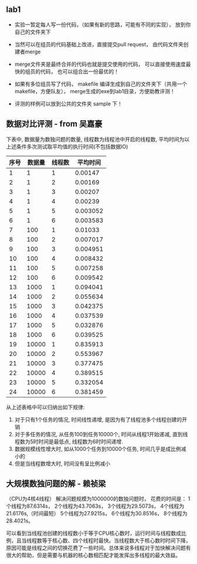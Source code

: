 

## lab1



- 实验一暂定每人写一份代码，（如果有新的思路，可能有不同的实现）， 放到你自己的文件夹下

- 当然可以在组员的代码基础上改进，直接提交pull request， 由代码文件夹创建者merge
- merge文件夹是最终合并的代码也就是提交使用的代码， 可以直接使用速度最快的组员的代码， 也可以组合出一份最优的！

- 如果有多位组员写了代码， makefile 编译生成到自己的文件夹下（共用一个makefile，方便队友）， merge生成的exe到lab1目录，方便助教评测！

- 评测的样例可以放到公共的文件夹 sample 下！



## 数据对比评测 - from 吴嘉豪

下表中, 数据量为数独问题的数量, 线程数为线程池中开启的线程数, 平均时间为以上述条件多次测试取平均值的执行时间(不包括数据IO)

| 序号 | 数据量 | 线程数 | 平均时间 |
| ---- | ------ | ------ | -------- |
| 1    | 1      | 1      | 0.00147  |
| 2    | 1      | 2      | 0.00169  |
| 3    | 1      | 3      | 0.00207  |
| 4    | 1      | 4      | 0.00239  |
| 5    | 1      | 5      | 0.003052 |
| 6    | 1      | 6      | 0.003583 |
| 7    | 100    | 1      | 0.01033  |
| 8    | 100    | 2      | 0.007017 |
| 9    | 100    | 3      | 0.004951 |
| 10   | 100    | 4      | 0.008432 |
| 11   | 100    | 5      | 0.007258 |
| 12   | 100    | 6      | 0.009542 |
| 13   | 1000   | 1      | 0.094041 |
| 14   | 1000   | 2      | 0.055634 |
| 15   | 1000   | 3      | 0.042375 |
| 16   | 1000   | 4      | 0.037539 |
| 17   | 1000   | 5      | 0.032876 |
| 18   | 1000   | 6      | 0.039525 |
| 19   | 10000  | 1      | 0.835913 |
| 20   | 10000  | 2      | 0.553967 |
| 21   | 10000  | 3      | 0.377475 |
| 22   | 10000  | 4      | 0.389515 |
| 23   | 10000  | 5      | 0.332054 |
| 24   | 10000  | 6      | 0.381459 |

从上述表格中可以归纳出如下规律:

1. 对于只有1个任务的情况, 时间线性递增, 是因为有了线程池多个线程创建的开销
2. 对于多任务的情况, 从任务100到任务10000个, 时间从线程1开始递减, 直到线程数为5时时间是最低点, 线程数为6时时间递增.
3. 数据规模线性增大时, 如从1000个任务到10000个任务, 时间几乎是成比例减小的
4. 但是当线程数增大时, 时间没有呈比例减小


## 大规模数独问题的解 - 赖祯梁
（CPU为4核4线程）
解决问题规模为1000000的数独问题时，
花费的时间是：
1个线程为87.6314s，
2个线程为43.7063s，
3个线程为29.5073s，
4个线程为21.6176s,（时间最短）
5个线程为27.9215s，
6个线程为30.8516s，
8个线程为28.4021s。

可以看到当线程池创建的线程数小于等于CPU核心数时，运行时间与线程数成比例，且当线程数等于核心数、四个线程时最快。当线程数大于核心数时时间下降，原因可能是线程之间的切换花费了一些时间。总体来说多线程对于加快解决问题有很大的帮助，但是需要与机器的核心数相匹配才能发挥出多线程的最大效益。


